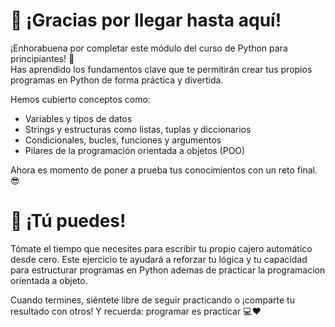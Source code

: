 # 🎉 ¡Gracias por llegar hasta aquí!

¡Enhorabuena por completar este módulo del curso de Python para principiantes! 🚀  
Has aprendido los fundamentos clave que te permitirán crear tus propios programas en Python de forma práctica y divertida.

Hemos cubierto conceptos como:

- Variables y tipos de datos
- Strings y estructuras como listas, tuplas y diccionarios
- Condicionales, bucles, funciones y argumentos
- Pilares de la programación orientada a objetos (POO)

Ahora es momento de poner a prueba tus conocimientos con un reto final. 😎

# 🚀 ¡Tú puedes!

Tómate el tiempo que necesites para escribir tu propio cajero automático desde cero.
Este ejercicio te ayudará a reforzar tu lógica y tu capacidad para estructurar programas en Python ademas de practicar la programacion orientada a objeto.

Cuando termines, siéntete libre de seguir practicando o ¡comparte tu resultado con otros!
Y recuerda: programar es practicar 💻❤️